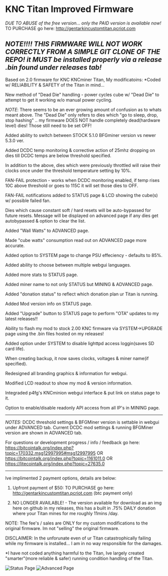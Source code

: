 # KNC Titan Improved Firmware

*DUE TO ABUSE of the free version... only the PAID version is available now!*
TO PURCHASE go here: http://gentarkincustomtitan.pcriot.com

*NOTE!!!! THIS FIRMWARE WILL NOT WORK CORRECTLY FROM A SIMPLE GIT CLONE OF THE REPO!*
*it MUST be installed properly via a release .bin found under releases tab!*
---
Based on 2.0 firmware for KNC KNCminer Titan, My modificatoins:
*Coded w/ RELIABILITY & SAFETY of the Titan in mind...



New method of "Dead Die" handling - power cycles cube w/ "Dead Die" to attempt to get it working w/o manual power cycling.

*NOTE*: There seems to be an ever growing amount of confusion as to whats meant above. The "Dead Die" only refers to dies which "go to sleep, drop, stop hashing" .. my firmware DOES NOT handle completely dead(hardware level) dies! Those still need to be set OFF!

Added ability to switch between STOCK 5.1.0 BFGminer version vs newer 5.3.0 ver.

Added DCDC temp monitoring & corrective action of 25mhz dropping on dies till DCDC temps are below threshold specified.

In addition to the above, dies which were previously throttled will raise their clocks once under the threshold temperature setting by 10%.

FAN-FAIL protection - works when DCDC monitoring enabled, if temp rises 10C above threshold or goes to 115C it will set those dies to OFF.

FAN-FAIL notifications added to STATUS page & LCD showing the cube(s) w/ possible failed fan.

Dies which cause constant soft / hard resets will be auto-bypassed for future resets.
Message will be displayed on advanced page if any dies get autobypassed & option to clear the list.

Added "Wall Watts" to ADVANCED page.

Made "cube watts" consumption read out on ADVANCED page more accurate.

Added option to SYSTEM page to change PSU effeciency - defaults to 85%.

Added ability to choose between multiple webgui languages.

Added more stats to STATUS page.

Added miner name to not only STATUS but MINING & ADVANCED page.

Added "donation status" to reflect which donation plan ur Titan is running.

Added Mod version info on STATUS page.

Added "Upgrade" button to STATUS page to perform "OTA" updates to my latest releases!!

Ability to flash my mod to stock 2.00 KNC firmware via SYSTEM->UPGRADE page using the .bin files hosted on my releases!

Added option under SYSTEM to disable lighttpd access loggin(saves SD card life).

When creating backup, it now saves clocks, voltages & miner name(if specified).

Redesigned all branding graphics & information for webgui.

Modified LCD readout to show my mod & version information.

Integraded p4fg's KNCminion webgui interface & put link on status page to it.

Option to enable/disable readonly API access from all IP's in MINING page.



--------

*NOTES:*
DCDC threshold settings & BFGMiner version is settable in webgui under ADVANCED tab.
Current DCDC mod settings & running BFGMiner version are shown in ADVANCED tab.

For questions or development progress / info / feedback go here:
https://bitcointalk.org/index.php?topic=170332.msg12997995#msg12997995
OR
https://bitcointalk.org/index.php?topic=1161011.0
OR
https://litecointalk.org/index.php?topic=27635.0

--------

Ive implimented 2 payment options, details are below:

1. Upfront payment of $50:
TO PURCHASE go here: http://gentarkincustomtitan.pcriot.com (btc payment only)

2. NO LONGER AVAILABLE! - The version available for download as an img here on github in my releases, this has a built in .75% DAILY donation where your Titan mines for me roughly 11mins /day.

NOTE: The fee's / sales are ONLY for my custom modifications to the original firmware. Im not "selling" the original firmware.



DISCLAIMER: In the unforunate even of ur Titan catastrophically failing while my firmware is installed... I am in no way responsible for the damages.

*I have not coded anything harmful to the Titan, Ive largely created "smarter"(more reliable & safer) running condition handling of the Titan.


![Status Page](http://i.imgur.com/AMJFpLw.png)
![Advanced Page](http://i.imgur.com/CjByNgb.png)
